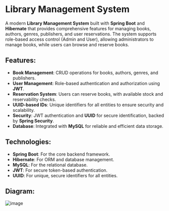 # Library Management System

A modern **Library Management System** built with **Spring Boot** and **Hibernate** that provides comprehensive features for managing books, authors, genres, publishers, and user reservations. The system supports role-based access control (Admin and User), allowing administrators to manage books, while users can browse and reserve books.

## Features:
- **Book Management**: CRUD operations for books, authors, genres, and publishers.
- **User Management**: Role-based authentication and authorization using **JWT**.
- **Reservation System**: Users can reserve books, with available stock and reservability checks.
- **UUID-based IDs**: Unique identifiers for all entities to ensure security and scalability.
- **Security**: JWT authentication and **UUID** for secure identification, backed by **Spring Security**.
- **Database**: Integrated with **MySQL** for reliable and efficient data storage.

## Technologies:
- **Spring Boot**: For the core backend framework.
- **Hibernate**: For ORM and database management.
- **MySQL**: For the relational database.
- **JWT**: For secure token-based authentication.
- **UUID**: For unique, secure identifiers for all entities.

## Diagram:
![image](https://github.com/user-attachments/assets/caad73fe-63f5-4b80-8372-becbcbab3e7b)
